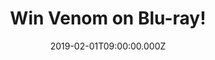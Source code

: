 ---
campaign-uuid: "c-781dcbcd-9358-4633-9cfc-1086da476b42"
type: "Competition"
category: "Entertainment"
date: "2019-02-01T09:00:00.000Z"
end-date: "2019-03-01T23:59:00.000Z"
disable-form: false
is_promoted: false
has_entry_page: true
title: "Win Venom on Blu-ray!"
competition-description: "<p>We have in our hands the evolution story of Marvel's\
  \ most enigmatic, complex and badass character - Venom on Blu-ray and we want it\
  \ to give it to you! Eddie Brock (Tom Hardy) is a broken man after he loses everything\
  \ including his job and fiancée. Just when his life is at its lowest, he becomes\
  \ host to an alien symbiote which results in extraordinary superpowers - transforming\
  \ him into Venom.</p>\r\n<p>Want to know what’s next? Enter below for a chance to\
  \ win!</p>"
hero-header: "Win Venom on Blu-ray!"
terms-confirmation: "N/A"
banner-img: "https://assets.expresslyapp.com/asset-e8984817-53c9-4bea-b5a7-879776e65aa6.jpg"
logo-left-href: "aaa.nme.com"
logo-left-image: "https://assets.expresslyapp.com/asset-9222dfda-5d6f-4fb5-a31f-5bbc75cdcad6.jpg"
logo-left-title: "NME AAA"
bg-image-hero: "https://assets.expresslyapp.com/asset-f1fdcfaa-9736-4ff6-b10f-f4b9b7b97d83.jpg"
bg-image-first: "https://assets.expresslyapp.com/asset-39bb95a2-aba7-44f1-beba-c6dfa6033c72.jpg"
section1-content: "<p>Venom’s first full appearance came 30 years ago in The Amazing\
  \ Spider-Man comic book issue #300. Fans fell in love with this outspoken and quirky\
  \ anti-hero, driving the character’s own eponymous series and becoming one of the\
  \ most intriguing, entertaining and popular characters in Marvel history.</p>\r\n\
  <p>This Blu-ray comes with many more features for you to get stuck into: Extended\
  \ Post Credit Scene and Deleted Scenes, Symbiote Secrets, Over an hour of extras\
  \ including: Venom Mode: Trivia Track, Venom Vision… ALSO, you could enjoy Spider-Man:\
  \ Into The Spider-Verse Sneak Peek and an exclusive Eminem music video! Think no\
  \ more and enter the form below for a chance to win and enjoy this amazing movie!</p>"
entry-title: "Win Venom on Blu-ray!"
entry-content: "Enter the draw to win Venom on Blu-ray by completing the form below\
  \ before 23:59 on 1st of March 2019."
has-winner: false
prize-description: "Venom on Blu-ray."
special-conditions: "Multiple entries are allowed up to one every day\r\nThis competition\
  \ is also available on: http://club.expressly.io/competitons/\r\nvenom-blu-ray-giveaway"
country-restrictions:
- "GB"
---
